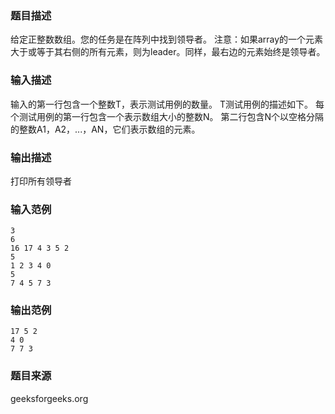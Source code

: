 ### 题目描述
给定正整数数组。您的任务是在阵列中找到领导者。 注意：如果array的一个元素大于或等于其右侧的所有元素，则为leader。同样，最右边的元素始终是领导者。
### 输入描述
输入的第一行包含一个整数T，表示测试用例的数量。 T测试用例的描述如下。 每个测试用例的第一行包含一个表示数组大小的整数N。 第二行包含N个以空格分隔的整数A1，A2，...，AN，它们表示数组的元素。
### 输出描述
打印所有领导者
### 输入范例
```
3
6
16 17 4 3 5 2
5
1 2 3 4 0
5
7 4 5 7 3
```
### 输出范例
```
17 5 2
4 0
7 7 3
```
### 题目来源
geeksforgeeks.org

